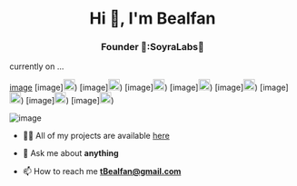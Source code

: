 <!--
**Bealfan** is a ✨ _special_ ✨ repository because its `README.md` (this file) appears on your GitHub profile.

Here are some ideas to get you started:

-  I’m 
- 🌱 I’m currently learning ...
- 👯 I’m looking to collaborate on ...
- 🤔 I’m looking for help with ...
- 💬 Ask me about ...
- 📫 How to reach me: ...
- 😄 Pronouns: ...
- ⚡ Fun fact: ...
" 

givng Thankx to thanks to **tomkaX/tomkaX**
-->


<h1 align="center">Hi 👋, I'm Bealfan </h1>
<h3 align="center">Founder 🔭:SoyraLabs🌱  </h3>
currently on ...

  [image](<img src="https://github.com/simple-icons/simple-icons/blob/develop/icons/amazonaws.svg" alt="aws"  width="20" height="20" />) 
  [image]<img src="https://img.icons8.com/color/48/000000/git.png" alt="git" width="20" height="20"/>)
  [image]<img src="https://img.icons8.com/color/48/000000/react-native.png" alt="react" width="20" height="20"/>)
  [image]<img src="https://img.icons8.com/color/48/000000/java-coffee-cup-logo.png" alt="java" width="20" height="20"/>)
  [image]<img src="https://github.com/simple-icons/simple-icons/blob/develop/icons/apacheflink.svg" alt="flinks" width="20" height="20"/>) 
  [image]<img src="https://img.icons8.com/ultraviolet/40/000000/xbox-r.png" alt="R" width="20" height="20"/>)
  [image]<img src="https://img.icons8.com/color/48/000000/intellij-idea.png" alt="II" width="20" height="20"/>) 
  [image]<img src="https://img.icons8.com/color/48/000000/nodejs.png" alt="nodejs" width="20" height="20"/>) 
  [image]<img src="https://img.icons8.com/color/48/000000/python.png" alt="python" width="20" height="20"/>)
  
  


![image](https://github.com/saadeghi/saadeghi/blob/master/dino.gif)


- 👨‍💻 All of my projects are available  [here](https://github.com/bealfan?tab=repositories)

- 💬 Ask me about **anything**

- 📫 How to reach me **tBealfan@gmail.com**
 <!--

-->

</p>
